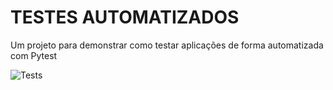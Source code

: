 # TESTES AUTOMATIZADOS
Um projeto para demonstrar como testar aplicações de forma automatizada com Pytest

![Tests](https://github.com/SamuelsonPajeu/automated-test-py/actions/workflows/tests.yml/badge.svg)